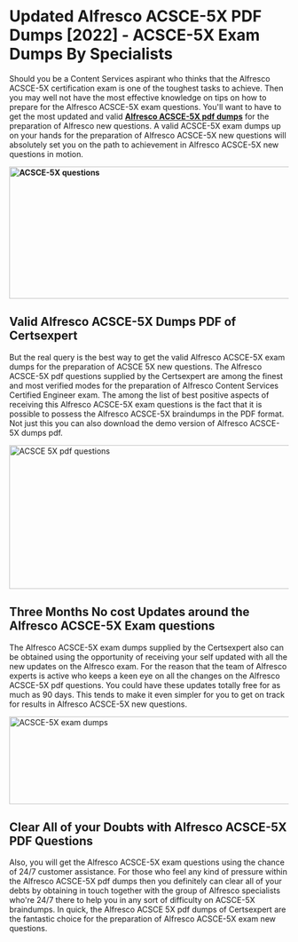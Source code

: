 <h1><strong>Updated Alfresco ACSCE-5X PDF Dumps [2022] - ACSCE-5X Exam Dumps By Specialists&nbsp;</strong></h1>
<p><span style="font-weight: 400;">Should you be a Content Services aspirant who thinks that the Alfresco ACSCE-5X certification exam is one of the toughest tasks to achieve. Then you may well not have the most effective knowledge on tips on how to prepare for the Alfresco ACSCE-5X exam questions. You'll want to have to get the most updated and valid <strong><a href="https://www.certsexpert.com/ACSCE-5X-pdf-questions.html">Alfresco ACSCE-5X pdf dumps</a></strong> for the preparation of Alfresco new questions. A valid  ACSCE-5X exam dumps up on your hands for the preparation of Alfresco ACSCE-5X new questions will absolutely set you on the path to achievement in Alfresco ACSCE-5X new questions in motion.</span></p>
<p><span style="font-weight: 400;"><strong><img style="display: block; margin-left: auto; margin-right: auto;" src="https://i.ibb.co/QXh983F/73475278-2429792180625311-4586132736837681152-n.jpg" alt="ACSCE-5X questions" width="632" height="238" /></strong></span></p>
<h2><strong>Valid Alfresco ACSCE-5X Dumps PDF of Certsexpert</strong></h2>
<p><span style="font-weight: 400;">But the real query is the best way to get the valid Alfresco ACSCE-5X exam dumps for the preparation of ACSCE 5X new questions. The Alfresco ACSCE-5X pdf questions supplied by the Certsexpert are among the finest and most verified modes for the preparation of Alfresco Content Services Certified Engineer exam. The among the list of best positive aspects of receiving this Alfresco ACSCE-5X exam questions is the fact that it is possible to possess the Alfresco ACSCE-5X braindumps in the PDF format. Not just this you can also download the demo version of Alfresco ACSCE-5X dumps pdf.</span></p>
<p><span style="font-weight: 400;"><img style="display: block; margin-left: auto; margin-right: auto;" src="https://i.ibb.co/Jd8hN2L/76714008-3182067705200142-8735104740007870464-n.jpg" alt="ACSCE 5X pdf questions" width="701" height="259" /></span></p>
<h2><strong>Three Months No cost Updates around the Alfresco ACSCE-5X Exam questions</strong></h2>
<p><span style="font-weight: 400;">The Alfresco ACSCE-5X exam dumps supplied by the Certsexpert also can be obtained using the opportunity of receiving your self updated with all the new updates on the Alfresco exam. For the reason that the team of Alfresco experts is active who keeps a keen eye on all the changes on the Alfresco ACSCE-5X pdf questions. You could have these updates totally free for as much as 90 days. This tends to make it even simpler for you to get on track for results in Alfresco ACSCE-5X new questions.</span></p>
<p><span style="font-weight: 400;"><a href="https://www.certsexpert.com/ACSCE-5X-pdf-questions.html"><img style="display: block; margin-left: auto; margin-right: auto;" src="https://i.ibb.co/TMnKrkJ/75398236-424489711531572-5064688549987614720-n.jpg" alt="ACSCE-5X exam dumps" width="714" height="158" /></a></span></p>
<h2><strong>Clear All of your Doubts with Alfresco ACSCE-5X PDF Questions</strong></h2>
<p>Also, you will get the Alfresco ACSCE-5X exam questions using the chance of 24/7 customer assistance. For those who feel any kind of pressure within the Alfresco ACSCE-5X pdf dumps then you definitely can clear all of your debts by obtaining in touch together with the group of Alfresco specialists who're 24/7 there to help you in any sort of difficulty on  ACSCE-5X braindumps. In quick, the Alfresco ACSCE 5X pdf dumps of Certsexpert are the fantastic choice for the preparation of Alfresco ACSCE-5X exam new questions.</p>
